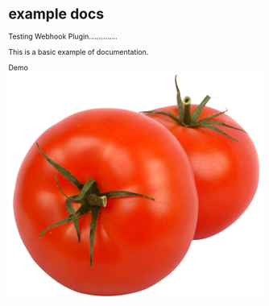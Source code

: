 # example docs

Testing Webhook Plugin..............

This is a basic example of documentation.

Demo ![tomato](./tomato.png)